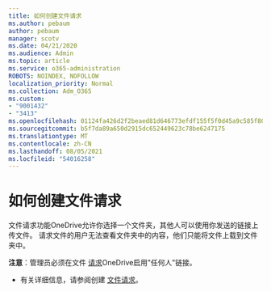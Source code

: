 ```yaml
---
title: 如何创建文件请求
ms.author: pebaum
author: pebaum
manager: scotv
ms.date: 04/21/2020
ms.audience: Admin
ms.topic: article
ms.service: o365-administration
ROBOTS: NOINDEX, NOFOLLOW
localization_priority: Normal
ms.collection: Adm_O365
ms.custom:
- "9001432"
- "3413"
ms.openlocfilehash: 01124fa426d2f2beaed81d646773efdf155f5f0d45a9c585f80913b111fa9598
ms.sourcegitcommit: b5f7da89a650d2915dc652449623c78be6247175
ms.translationtype: MT
ms.contentlocale: zh-CN
ms.lasthandoff: 08/05/2021
ms.locfileid: "54016258"
---
```

# <a name="how-to-create-a-file-request"></a>如何创建文件请求

文件请求功能OneDrive允许你选择一个文件夹，其他人可以使用你发送的链接上传文件。 请求文件的用户无法查看文件夹中的内容，他们只能将文件上载到文件夹中。

**注意**：管理员必须在文件 [请求](https://docs.microsoft.com/sharepoint/turn-external-sharing-on-or-off)OneDrive启用"任何人"链接。

- 有关详细信息，请参阅创建 [文件请求](https://support.office.com/article/create-a-file-request-f54aa7f8-2589-4421-b351-d415fc3b83af)。
